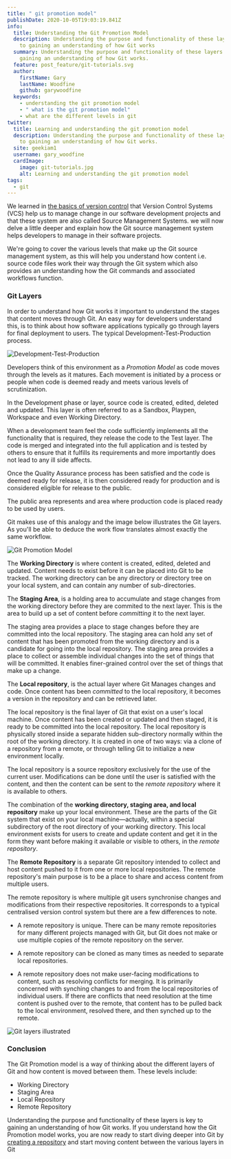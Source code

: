 ```yaml
---
title: " git promotion model"
publishDate: 2020-10-05T19:03:19.841Z
info:
  title: Understanding the Git Promotion Model
  description: Understanding the purpose and functionality of these layers is key
    to gaining an understanding of how Git works
  summary: Understanding the purpose and functionality of these layers is key to
    gaining an understanding of how Git works.
  feature: post_feature/git-tutorials.svg
  author:
    firstName: Gary
    lastName: Woodfine
    github: garywoodfine
  keywords:
    - understanding the git promotion model
    - " what is the git promotion model"
    - what are the different levels in git
twitter:
  title: Learning and understanding the git promotion model
  description: Understanding the purpose and functionality of these layers is key
    to gaining an understanding of how Git works.
  site: geekiam1
  username: gary_woodfine
  cardImage:
    image: git-tutorials.jpg
    alt: Learning and understanding the git promotion model
tags:
  - git
---
```

We learned in [the basics of version control](/version-control-basics "The basics of version control | Geek.I.Am") that Version Control Systems (VCS)
help us to manage change in our software development projects and that these system are also called Source Management Systems. we will now
 delve a little deeper and explain how the Git source management system helps developers to manage in their software projects.

We're going to cover the various levels that make up the Git source management system, as this will help you understand how
content i.e. source code files work their way through the Git system which also provides an understanding how the Git commands
and associated workflows function.

### Git Layers

In order to understand how Git works it important to understand the stages that content moves through Git.  An easy way for developers
understand this, is to think about how software applications typically go through layers for final deployment to users. The 
typical Development-Test-Production process.

![Development-Test-Production](/media/images/git/development-testing-production.png "Development-Test-Production")

Developers think of this environment as a *Promotion Model* as code moves through the levels as it matures. Each movement is initiated
by a process or people when code is deemed ready and meets various levels of scrutinization. 

In the Development phase or layer, source code is created, edited, deleted and updated. This layer is often referred to as a 
Sandbox, Playpen, Workspace and even Working Directory.

When a development team feel the code sufficiently implements all the functionality that is required, they release the code
to the Test layer. The code is merged and integrated into the full application and is tested by others to ensure that it fulfills
its requirements and more importantly does not lead to any ill side affects. 

Once the Quality Assurance process has been satisfied and the code is deemed ready for release, it is then considered ready for
production and is considered eligible for release to the public.

The public area represents and area where production code is placed ready to be used by users.

Git makes use of this analogy and the image below illustrates the Git layers. As you'll be able to deduce the work flow translates
almost exactly the same workflow.

![Git Promotion Model ](/media/images/git//git-promotion-model.png "Git Promotion Model")

The **Working Directory** is where content is created, edited, deleted and updated.  Content needs to exist before it 
can be placed into Git to be tracked. The working directory can be any directory or directory tree on your local system,
and can contain any number of sub-directories.  

The **Staging Area**, is a holding area to accumulate and stage changes from the working directory before they are commited to the next layer.
This is the area to build up a set of content before *committing* it to the next layer.

The staging area provides a place to stage changes before they are committed into the local repository. The staging area
 can hold any set of content that has been promoted from the working directory and is a candidate for going into the 
 local repository. The staging area provides a place to collect or assemble individual changes into the set of things 
 that will be committed. It enables finer-grained control over the set of things that make up a change. 

The **Local repository**, is the actual layer where Git Manages changes and code. Once content has been *committed* to the local 
repository, it becomes a version in the repository and can be retrieved later.

The local repository is the final layer of Git that exist on a user's local machine. Once content has been created or 
updated and then staged, it is ready to be committed into the local repository. The local repository is physically 
stored inside a separate hidden sub-directory normally within the root of the working directory. It is created in one 
of two ways: via a clone of a repository from a remote, or through telling Git to initialize a new environment locally.

The local repository is a source repository exclusively for the use of the current user. Modifications can be done 
until the user is satisfied with the content, and then the content can be sent to the *remote repository* where it is 
available to others.

The combination of the **working directory, staging area, and local repository** make up your local environment. 
These are the parts of the Git system that exist on your local machine—actually, within a special subdirectory of the 
root directory of your working directory. This local environment exists for users to create and update content and get 
it in the form they want before making it available or visible to others, in the *remote repository*.

The **Remote Repository** is a separate Git repository intended to collect and host content pushed to it from one or more 
local repositories. The remote repository's main purpose is to be a place to share and access content from multiple 
users. 

The remote repository is where multiple git users synchronise changes and modifications from their respective repositories.
It corresponds to a typical centralised version control system but there are a few differences to note.

* A remote repository is unique. There can be many remote repositories for many different projects managed with Git, 
but Git does not make or use multiple copies of the remote repository on the server.

* A remote repository can be cloned as many times as needed to separate local repositories.
* A remote repository does not make user-facing modifications to content, such as resolving conflicts for merging. It 
is primarily concerned with synching changes to and from the local repositories of individual users. If there are 
conflicts that need resolution at the time content is pushed over to the remote, that content has to be pulled back to 
the local environment, resolved there, and then synched up to the remote.

![Git layers illustrated ](/media/images/git//git-layers-illustrated.png "Git Layers Illustrated")

### Conclusion 

The Git Promotion model is a way of thinking about the different layers of Git and how content is moved between them. 
These levels include:
* Working Directory
* Staging Area
* Local Repository
* Remote Repository

Understanding the purpose and functionality of these layers is key to gaining an understanding of how Git works. If
you understand how the Git Promotion model works, you are now ready to start diving deeper into Git by [creating a 
repository](/how-to-create-a-git-repository/ "How to create a git repository | Geek.I.Am")  and start moving content between the various layers in Git
